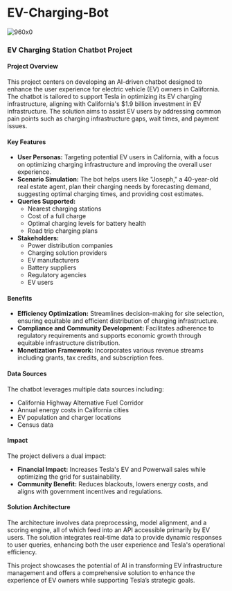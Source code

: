 # EV-Charging-Bot

![960x0](https://github.com/user-attachments/assets/dbc616f9-5bb3-4573-ab14-dc8d93f01f19)


### EV Charging Station Chatbot Project

#### Project Overview
This project centers on developing an AI-driven chatbot designed to enhance the user experience for electric vehicle (EV) owners in California. The chatbot is tailored to support Tesla in optimizing its EV charging infrastructure, aligning with California's $1.9 billion investment in EV infrastructure. The solution aims to assist EV users by addressing common pain points such as charging infrastructure gaps, wait times, and payment issues.

#### Key Features
- **User Personas:** Targeting potential EV users in California, with a focus on optimizing charging infrastructure and improving the overall user experience.
- **Scenario Simulation:** The bot helps users like "Joseph," a 40-year-old real estate agent, plan their charging needs by forecasting demand, suggesting optimal charging times, and providing cost estimates.
- **Queries Supported:**
  - Nearest charging stations
  - Cost of a full charge
  - Optimal charging levels for battery health
  - Road trip charging plans
- **Stakeholders:**
  - Power distribution companies
  - Charging solution providers
  - EV manufacturers
  - Battery suppliers
  - Regulatory agencies
  - EV users

#### Benefits
- **Efficiency Optimization:** Streamlines decision-making for site selection, ensuring equitable and efficient distribution of charging infrastructure.
- **Compliance and Community Development:** Facilitates adherence to regulatory requirements and supports economic growth through equitable infrastructure distribution.
- **Monetization Framework:** Incorporates various revenue streams including grants, tax credits, and subscription fees.

#### Data Sources
The chatbot leverages multiple data sources including:
- California Highway Alternative Fuel Corridor
- Annual energy costs in California cities
- EV population and charger locations
- Census data

#### Impact
The project delivers a dual impact:
- **Financial Impact:** Increases Tesla's EV and Powerwall sales while optimizing the grid for sustainability.
- **Community Benefit:** Reduces blackouts, lowers energy costs, and aligns with government incentives and regulations.

#### Solution Architecture
The architecture involves data preprocessing, model alignment, and a scoring engine, all of which feed into an API accessible primarily by EV users. The solution integrates real-time data to provide dynamic responses to user queries, enhancing both the user experience and Tesla's operational efficiency.

This project showcases the potential of AI in transforming EV infrastructure management and offers a comprehensive solution to enhance the experience of EV owners while supporting Tesla’s strategic goals.
